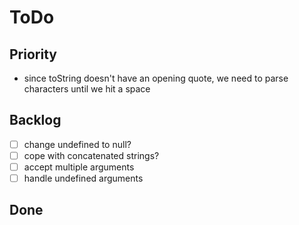 # ToDo

## Priority

-   since toString doesn't have an opening quote, we need to parse characters until we hit a space

## Backlog

-   [ ] change undefined to null?
-   [ ] cope with concatenated strings?
-   [ ] accept multiple arguments
-   [ ] handle undefined arguments

## Done
